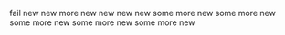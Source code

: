 fail
new
new
more new
new
new
new
some more new
some more new
some more new
some more new
some more new
